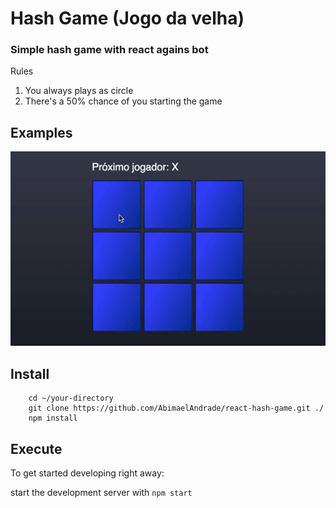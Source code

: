 # Hash Game (Jogo da velha)

### Simple hash game with react agains bot

Rules
1. You always plays as circle
2. There's a 50% chance of you starting the game


## Examples

![Example](resources/hash.gif)

## Install 

```
    cd ~/your-directory
    git clone https://github.com/AbimaelAndrade/react-hash-game.git ./
    npm install    
```

## Execute

To get started developing right away:

start the development server with `npm start`